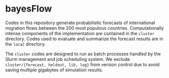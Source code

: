 # bayesFlow

Codes in this repository generate probabilistic forecasts of international migration flows between the 200 most populous countries. 
Computationally intense components of the implementation are contained in the `cluster` directory. 
Codes used to evaluate and summarize the forecast results are in the `local` directory. 

The `cluster` codes are designed to run as batch processes handled by the Slurm management and job scheduling system. 
We exclude `cluster/{forecast, heldout, lib, log}` from version control due to avoid saving multiple gigabytes of simulation results. 
